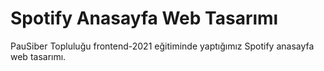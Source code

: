 # Spotify Anasayfa Web Tasarımı
  PauSiber Topluluğu frontend-2021 eğitiminde yaptığımız Spotify anasayfa web tasarımı.
